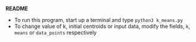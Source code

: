 **README**
* To run this program, start up a terminal and type `python3 k_means.py`
* To change value of k, initial centroids or input data, modify the fields, `k`, `means` or `data_points` respectively
